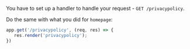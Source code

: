 You have to set up a handler to handle your request - `GET /privacypolicy`. 

Do the same with what you did for `homepage`:

```js
app.get('/privacypolicy', (req, res) => {
   res.render('privacypolicy');
})
```
